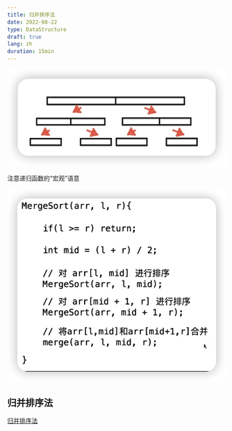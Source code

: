 ```yaml
---
title: 归并排序法
date: 2022-08-22
type: DataStructure
draft: true
lang: zh
duration: 15min
---
```


![归并排序法](/public/images/data-structure/5-1.png)

注意递归函数的“宏观”语意

![归并排序法](/public/images/data-structure/5-2.png)

## 归并排序法

[归并排序法](https://github.com/ZhengKe996/DataStructure/tree/main/src/MergeSort)
